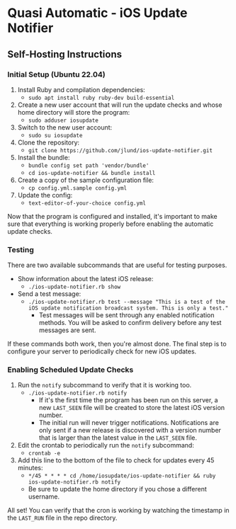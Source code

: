 # Quasi Automatic - iOS Update Notifier
## Self-Hosting Instructions

### Initial Setup (Ubuntu 22.04)
1. Install Ruby and compilation dependencies:
   * `sudo apt install ruby ruby-dev build-essential`
1. Create a new user account that will run the update checks and whose home directory will store the program:
   * `sudo adduser iosupdate`
1. Switch to the new user account:
   * `sudo su iosupdate`
1. Clone the repository:
   * `git clone https://github.com/jlund/ios-update-notifier.git`
1. Install the bundle:
   * `bundle config set path 'vendor/bundle'`
   * `cd ios-update-notifier && bundle install`
1. Create a copy of the sample configuration file:
   * `cp config.yml.sample config.yml`
1. Update the config:
   * `text-editor-of-your-choice config.yml`

Now that the program is configured and installed, it's important to make sure that everything is working properly before enabling the automatic update checks.

### Testing

There are two available subcommands that are useful for testing purposes.

* Show information about the latest iOS release:
  * `./ios-update-notifier.rb show`
* Send a test message:
  * `./ios-update-notifier.rb test --message "This is a test of the iOS update notification broadcast system. This is only a test."`
    * Test messages will be sent through any enabled notification methods. You will be asked to confirm delivery before any test messages are sent.

If these commands both work, then you're almost done. The final step is to configure your server to periodically check for new iOS updates.

### Enabling Scheduled Update Checks

1. Run the `notify` subcommand to verify that it is working too.
   * `./ios-update-notifier.rb notify`
     * If it's the first time the program has been run on this server, a new `LAST_SEEN` file will be created to store the latest iOS version number.
     * The initial run will never trigger notifications. Notifications are only sent if a new release is discovered with a version number that is larger than the latest value in the `LAST_SEEN` file.
1. Edit the crontab to periodically run the `notify` subcommand:
   * `crontab -e`
1. Add this line to the bottom of the file to check for updates every 45 minutes:
   * `*/45 * * * * cd /home/iosupdate/ios-update-notifier && ruby ios-update-notifier.rb notify`
   * Be sure to update the home directory if you chose a different username.

All set! You can verify that the cron is working by watching the timestamp in the `LAST_RUN` file in the repo directory.
